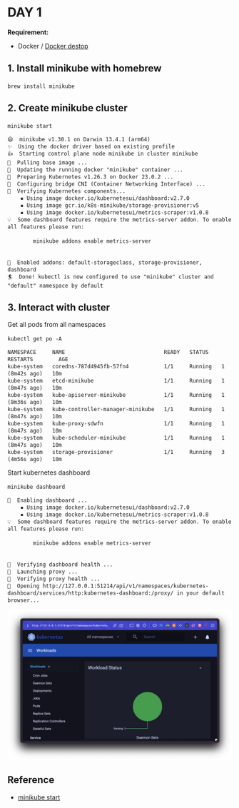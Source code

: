 # DAY 1



**Requirement:**

- Docker / [Docker destop](https://www.docker.com/products/docker-desktop/)


## 1. Install minikube with homebrew

`brew install minikube`

## 2. Create minikube cluster

`minikube start`

```
😄  minikube v1.30.1 on Darwin 13.4.1 (arm64)
✨  Using the docker driver based on existing profile
👍  Starting control plane node minikube in cluster minikube
🚜  Pulling base image ...
🏃  Updating the running docker "minikube" container ...
🐳  Preparing Kubernetes v1.26.3 on Docker 23.0.2 ...
🔗  Configuring bridge CNI (Container Networking Interface) ...
🔎  Verifying Kubernetes components...
    ▪ Using image docker.io/kubernetesui/dashboard:v2.7.0
    ▪ Using image gcr.io/k8s-minikube/storage-provisioner:v5
    ▪ Using image docker.io/kubernetesui/metrics-scraper:v1.0.8
💡  Some dashboard features require the metrics-server addon. To enable all features please run:

        minikube addons enable metrics-server


🌟  Enabled addons: default-storageclass, storage-provisioner, dashboard
🏄  Done! kubectl is now configured to use "minikube" cluster and "default" namespace by default
```

## 3. Interact with cluster

Get all pods from all namespaces

`kubectl get po -A`

```
NAMESPACE     NAME                               READY   STATUS    RESTARTS        AGE
kube-system   coredns-787d4945fb-57fn4           1/1     Running   1 (8m42s ago)   10m
kube-system   etcd-minikube                      1/1     Running   1 (8m47s ago)   10m
kube-system   kube-apiserver-minikube            1/1     Running   1 (8m36s ago)   10m
kube-system   kube-controller-manager-minikube   1/1     Running   1 (8m47s ago)   10m
kube-system   kube-proxy-sdwfn                   1/1     Running   1 (8m47s ago)   10m
kube-system   kube-scheduler-minikube            1/1     Running   1 (8m47s ago)   10m
kube-system   storage-provisioner                1/1     Running   3 (4m56s ago)   10m
```

Start kubernetes dashboard

`minikube dashboard`

```
🔌  Enabling dashboard ...
    ▪ Using image docker.io/kubernetesui/dashboard:v2.7.0
    ▪ Using image docker.io/kubernetesui/metrics-scraper:v1.0.8
💡  Some dashboard features require the metrics-server addon. To enable all features please run:

        minikube addons enable metrics-server


🤔  Verifying dashboard health ...
🚀  Launching proxy ...
🤔  Verifying proxy health ...
🎉  Opening http://127.0.0.1:51214/api/v1/namespaces/kubernetes-dashboard/services/http:kubernetes-dashboard:/proxy/ in your default browser...
```
![1.1](img/1.1.png)

## Reference
- [minikube start](https://minikube.sigs.k8s.io/docs/start/)